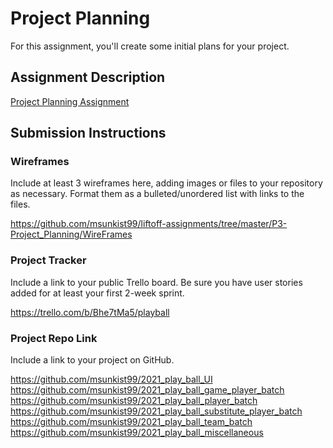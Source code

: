 # Project Planning
For this assignment, you'll create some initial plans for your project.

## Assignment Description
[Project Planning Assignment](https://education.launchcode.org/liftoff/modules/assignments/project-planning)

## Submission Instructions

### Wireframes

Include at least 3 wireframes here, adding images or files to your repository as necessary. Format them as a bulleted/unordered list with links to the files.

https://github.com/msunkist99/liftoff-assignments/tree/master/P3-Project_Planning/WireFrames




### Project Tracker

Include a link to your public Trello board. Be sure you have user stories added for at least your first 2-week sprint.

https://trello.com/b/Bhe7tMa5/playball


### Project Repo Link

Include a link to your project on GitHub.

https://github.com/msunkist99/2021_play_ball_UI
https://github.com/msunkist99/2021_play_ball_game_player_batch
https://github.com/msunkist99/2021_play_ball_player_batch
https://github.com/msunkist99/2021_play_ball_substitute_player_batch
https://github.com/msunkist99/2021_play_ball_team_batch
https://github.com/msunkist99/2021_play_ball_miscellaneous
